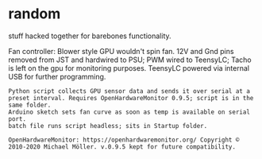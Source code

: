 # random
stuff hacked together for barebones functionality.

Fan controller:
  Blower style GPU wouldn't spin fan. 12V and Gnd pins removed from JST and hardwired to PSU; PWM wired to TeensyLC; Tacho is left on the gpu for monitoring purposes. TeensyLC       powered via internal USB for further programming. 

    Python script collects GPU sensor data and sends it over serial at a preset interval. Requires OpenHardwareMonitor 0.9.5; script is in the same folder. 
    Arduino sketch sets fan curve as soon as temp is available on serial port.
    batch file runs script headless; sits in Startup folder. 

    OpenHardwareMonitor: https://openhardwaremonitor.org/ Copyright © 2010-2020 Michael Möller. v.0.9.5 kept for future compatibility.
